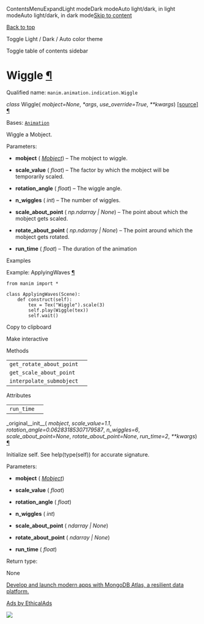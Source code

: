 ContentsMenuExpandLight modeDark modeAuto light/dark, in light modeAuto light/dark, in dark mode[Skip to content](https://docs.manim.community/en/stable/reference/manim.animation.indication.Wiggle.html#furo-main-content)

[Back to top](https://docs.manim.community/en/stable/reference/manim.animation.indication.Wiggle.html#)

Toggle Light / Dark / Auto color theme

Toggle table of contents sidebar

# Wiggle [¶](https://docs.manim.community/en/stable/reference/manim.animation.indication.Wiggle.html\#wiggle "Link to this heading")

Qualified name: `manim.animation.indication.Wiggle`

_class_ Wiggle( _mobject=None_, _\*args_, _use\_override=True_, _\*\*kwargs_) [\[source\]](https://docs.manim.community/en/stable/_modules/manim/animation/indication.html#Wiggle) [¶](https://docs.manim.community/en/stable/reference/manim.animation.indication.Wiggle.html#manim.animation.indication.Wiggle "Link to this definition")

Bases: [`Animation`](https://docs.manim.community/en/stable/reference/manim.animation.animation.Animation.html#manim.animation.animation.Animation "manim.animation.animation.Animation")

Wiggle a Mobject.

Parameters:

- **mobject** ( [_Mobject_](https://docs.manim.community/en/stable/reference/manim.mobject.mobject.Mobject.html#manim.mobject.mobject.Mobject "manim.mobject.mobject.Mobject")) – The mobject to wiggle.

- **scale\_value** ( _float_) – The factor by which the mobject will be temporarily scaled.

- **rotation\_angle** ( _float_) – The wiggle angle.

- **n\_wiggles** ( _int_) – The number of wiggles.

- **scale\_about\_point** ( _np.ndarray_ _\|_ _None_) – The point about which the mobject gets scaled.

- **rotate\_about\_point** ( _np.ndarray_ _\|_ _None_) – The point around which the mobject gets rotated.

- **run\_time** ( _float_) – The duration of the animation


Examples

Example: ApplyingWaves [¶](https://docs.manim.community/en/stable/reference/manim.animation.indication.Wiggle.html#applyingwaves)

```
from manim import *

class ApplyingWaves(Scene):
    def construct(self):
        tex = Tex("Wiggle").scale(3)
        self.play(Wiggle(tex))
        self.wait()

```

Copy to clipboard

Make interactive

Methods

|     |     |
| --- | --- |
| `get_rotate_about_point` |  |
| `get_scale_about_point` |  |
| `interpolate_submobject` |  |

Attributes

|     |     |
| --- | --- |
| `run_time` |  |

\_original\_\_init\_\_( _mobject_, _scale\_value=1.1_, _rotation\_angle=0.06283185307179587_, _n\_wiggles=6_, _scale\_about\_point=None_, _rotate\_about\_point=None_, _run\_time=2_, _\*\*kwargs_) [¶](https://docs.manim.community/en/stable/reference/manim.animation.indication.Wiggle.html#manim.animation.indication.Wiggle._original__init__ "Link to this definition")

Initialize self. See help(type(self)) for accurate signature.

Parameters:

- **mobject** ( [_Mobject_](https://docs.manim.community/en/stable/reference/manim.mobject.mobject.Mobject.html#manim.mobject.mobject.Mobject "manim.mobject.mobject.Mobject"))

- **scale\_value** ( _float_)

- **rotation\_angle** ( _float_)

- **n\_wiggles** ( _int_)

- **scale\_about\_point** ( _ndarray_ _\|_ _None_)

- **rotate\_about\_point** ( _ndarray_ _\|_ _None_)

- **run\_time** ( _float_)


Return type:

None

[Develop and launch modern apps with MongoDB Atlas, a resilient data platform.](https://server.ethicalads.io/proxy/click/8269/019600f0-024a-7123-aa29-913dabb51af8/)

[Ads by EthicalAds](https://www.ethicalads.io/advertisers/?ref=ea-text)

![](https://server.ethicalads.io/proxy/view/8269/019600f0-024a-7123-aa29-913dabb51af8/)